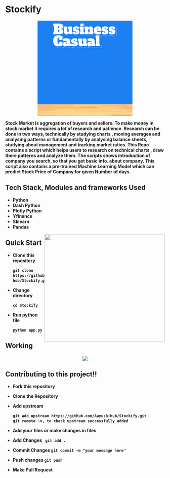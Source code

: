 # Stockify

<p align="center">
<img src="assets/gif1.gif"  height = "300px" align= "center"/><b
</p>

Stock Market is aggregation of buyers and sellers. To make money in stock market it requires a lot of research and patience. Research can be done in two ways, technically by studying charts , moving averages and analysing patterns or fundamentally by analysing balance sheets, studying about management and tracking market ratios. This Repo contains a script which helps users to research on technical charts , draw there patterns and analyze them. The scripts shows introduction of company you search, so that you get basic info. about company. This script also contains a pre-trained Machine Learning Model which can predict Stock Price of Company for given Number of days.

## Tech Stack, Modules and frameworks Used

- Python
- Dash Python
- Plotly Python
- Yfinance
- Sklearn
- Pandas

<img align="right" src="https://media.giphy.com/media/RJ7kric3gZD6CXcqf2/giphy.gif" width = "380" height = "340">

## Quick Start
- Clone this repository

      git clone https://github.com/Aayush-hub/Stockify.git

- Change directory

      cd Stockify

      
- Run python file

      python app.py
      
      
 ## Working
 
 <p align="center">
<img src="assets/working_gif.gif"  height = "300px" align= "center"/>
</p>

      
 ## Contributing to this project!! 

- Fork this repository

- Clone the Repository 

- Add upstream 

      git add upstream https://github.com/Aayush-hub/Stockify.git
      git remote -v, to check upstream successfully added

- Add your files or make changes in files

- Add Changes    ` git add .`

- Commit Changes   ` git commit -m "your message here" `

- Push changes     ` git push `

- Make Pull Request
